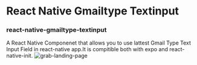 # React Native Gmailtype Textinput 
### react-native-gmailtype-textinput
A React Native Componenet that allows you to use lattest Gmail Type Text Input Field in react-native app.It is compitible both 
with expo and react-native-init.
![grab-landing-page](https://github.com/mkm1997/react-native-gmailtype-textinput/blob/master/assets/1.jpeg)

